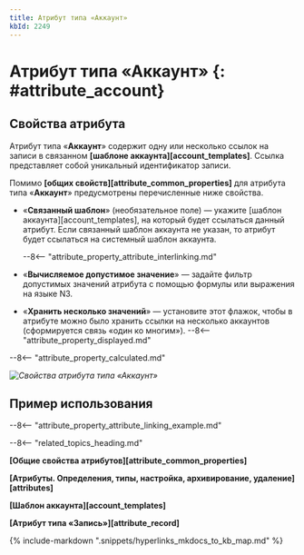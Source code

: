 ```yaml
---
title: Атрибут типа «Аккаунт»
kbId: 2249
---
```


# Атрибут типа «Аккаунт» {: #attribute_account}

## Свойства атрибута

Атрибут типа «**Аккаунт**» содержит одну или несколько ссылок на записи в связанном **[шаблоне аккаунта][account_templates]**. Ссылка представляет собой уникальный идентификатор записи.

Помимо **[общих свойств][attribute_common_properties]** для атрибута типа «**Аккаунт**» предусмотрены перечисленные ниже свойства.

- «**Связанный шаблон**» (необязательное поле) — укажите [шаблон аккаунта][account_templates], на который будет ссылаться данный атрибут. Если связанный шаблон аккаунта не указан, то атрибут будет ссылаться на системный шаблон аккаунта.

    --8<-- "attribute_property_attribute_interlinking.md"

- «**Вычисляемое допустимое значение**» — задайте фильтр допустимых значений атрибута с помощью формулы или выражения на языке N3.
- «**Хранить несколько значений**» — установите этот флажок, чтобы в атрибуте можно было хранить ссылки на несколько аккаунтов (сформируется связь «один ко многим»).
--8<-- "attribute_property_displayed.md"

--8<-- "attribute_property_calculated.md"

_![Свойства атрибута типа «Аккаунт»](attribute_account_properties.png)_

## Пример использования

--8<-- "attribute_property_attribute_linking_example.md"

--8<-- "related_topics_heading.md"

**[Общие свойства атрибутов][attribute_common_properties]**

**[Атрибуты. Определения, типы, настройка, архивирование, удаление][attributes]**

**[Шаблон аккаунта][account_templates]**

**[Атрибут типа «Запись»][attribute_record]**

{% include-markdown ".snippets/hyperlinks_mkdocs_to_kb_map.md" %}
